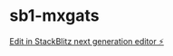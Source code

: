 # sb1-mxgats

[Edit in StackBlitz next generation editor ⚡️](https://stackblitz.com/~/github.com/DillyTorgs/sb1-mxgats)